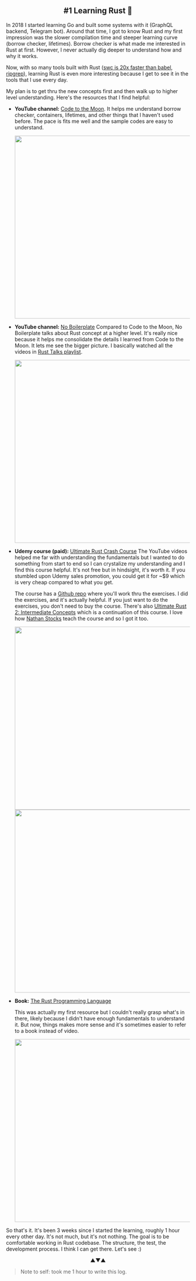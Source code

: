 <h2 align=center>#1 Learning Rust 🦀</h2>

In 2018 I started learning Go and built some systems with it (GraphQL backend, Telegram bot). Around that time, I got to know Rust and my first impression was the slower compilation time and steeper learning curve (borrow checker, lifetimes). Borrow checker is what made me interested in Rust at first. However, I never actually dig deeper to understand how and why it works.

Now, with so many tools built with Rust ([swc is 20x faster than babel](https://swc.rs), [ripgrep](https://github.com/BurntSushi/ripgrep)), learning Rust is even more interesting because I get to see it in the tools that I use every day.

My plan is to get thru the new concepts first and then walk up to higher level understanding. Here's the resources that I find helpful:

- **YouTube channel:** [Code to the Moon](https://www.youtube.com/channel/UCjREVt2ZJU8ql-NC9Gu-TJw). 
    It helps me understand borrow checker, containers, lifetimes, and other things that I haven't used before. The pace is fits me well and the sample codes are easy to understand.

    <img width=500 src=https://user-images.githubusercontent.com/7823011/199706739-c7afb255-c78b-43bd-9b50-dfc6ff244e2d.png />

- **YouTube channel:** [No Boilerplate](https://www.youtube.com/c/NoBoilerplate)
    Compared to Code to the Moon, No Boilerplate talks about Rust concept at a higher level. It's really nice because it helps me consolidate the details I learned from Code to the Moon. It lets me see the bigger picture. I basically watched all the videos in [Rust Talks playlist](https://www.youtube.com/playlist?list=PLZaoyhMXgBzoM9bfb5pyUOT3zjnaDdSEP).

    <img width=500 src=https://user-images.githubusercontent.com/7823011/199707240-78f5b17c-ffda-4cb1-ac00-9a6d736caf5a.png />

- **Udemy course (paid):** [Ultimate Rust Crash Course](https://www.udemy.com/course/ultimate-rust-crash-course)
    The YouTube videos helped me far with understanding the fundamentals but I wanted to do something from start to end so I can crystalize my understanding and I find this course helpful. It's not free but in hindsight, it's worth it. If you stumbled upon Udemy sales promotion, you could get it for ~$9 which is very cheap compared to what you get. 

    The course has a [Github repo](https://github.com/CleanCut/ultimate_rust_crash_course/) where you'll work thru the exercises. I did the exercises, and it's actually helpful. If you just want to do the exercises, you don't need to buy the course. There's also [Ultimate Rust 2: Intermediate Concepts](https://www.udemy.com/course/ultimate-rust-2/) which is a continuation of this course. I love how [Nathan Stocks](https://github.com/cleancut) teach the course and so I got it too.

    <img width=500 src=https://user-images.githubusercontent.com/7823011/199708467-368d1ebc-1cef-4765-a5ac-b969acea93f3.png />

    <img width=500 src=https://user-images.githubusercontent.com/7823011/199710094-cfafa838-ce57-4e22-ba06-9356e1acc347.png />

- **Book:** [The Rust Programming Language](https://doc.rust-lang.org/book/#the-rust-programming-language)

  This was actually my first resource but I couldn't really grasp what's in there, likely because I didn't have enough fundamentals to understand it. But now, things makes more sense and it's sometimes easier to refer to a book instead of video.

    <img width=500 src=https://user-images.githubusercontent.com/7823011/199710424-0000edd0-e77d-40dc-ab6c-ed25776b69cb.png />

So that's it. It's been 3 weeks since I started the learning, roughly 1 hour every other day. It's not much, but it's not nothing. The goal is to be comfortable working in Rust codebase. The structure, the test, the development process. I think I can get there. Let's see :)

<p align="center">▲▼▲</p>

> Note to self: took me 1 hour to write this log.